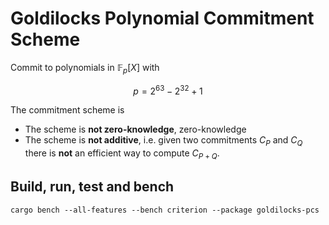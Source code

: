 # Goldilocks Polynomial Commitment Scheme

Commit to polynomials in $\mathbb{F}_p[X]$ with

$$
p = 2^{63} - 2^{32} + 1
$$




The commitment scheme is 

* The scheme is **not zero-knowledge**, zero-knowledge 
* The scheme is **not additive**, i.e. given two commitments $C_P$ and $C_Q$ there is **not** an efficient way to compute $C_{P+Q}$.



## Build, run, test and bench

```
cargo bench --all-features --bench criterion --package goldilocks-pcs
```
